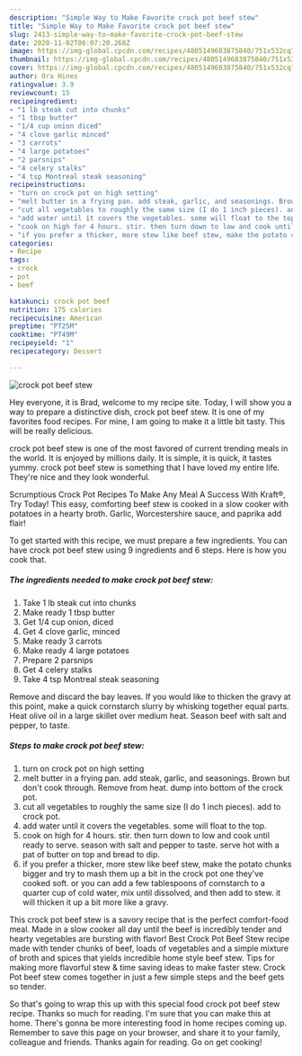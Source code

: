 ```yaml
---
description: "Simple Way to Make Favorite crock pot beef stew"
title: "Simple Way to Make Favorite crock pot beef stew"
slug: 2413-simple-way-to-make-favorite-crock-pot-beef-stew
date: 2020-11-02T06:07:20.268Z
image: https://img-global.cpcdn.com/recipes/4805149683875840/751x532cq70/crock-pot-beef-stew-recipe-main-photo.jpg
thumbnail: https://img-global.cpcdn.com/recipes/4805149683875840/751x532cq70/crock-pot-beef-stew-recipe-main-photo.jpg
cover: https://img-global.cpcdn.com/recipes/4805149683875840/751x532cq70/crock-pot-beef-stew-recipe-main-photo.jpg
author: Ora Hines
ratingvalue: 3.9
reviewcount: 15
recipeingredient:
- "1 lb steak cut into chunks"
- "1 tbsp butter"
- "1/4 cup onion diced"
- "4 clove garlic minced"
- "3 carrots"
- "4 large potatoes"
- "2 parsnips"
- "4 celery stalks"
- "4 tsp Montreal steak seasoning"
recipeinstructions:
- "turn on crock pot on high setting"
- "melt butter in a frying pan. add steak, garlic, and seasonings. Brown but don&#39;t cook through. Remove from heat. dump into bottom of the crock pot."
- "cut all vegetables to roughly the same size (I do 1 inch pieces). add to crock pot."
- "add water until it covers the vegetables. some will float to the top."
- "cook on high for 4 hours. stir. then turn down to low and cook until ready to serve. season with salt and pepper to taste. serve hot with a pat of butter on top and bread to dip."
- "if you prefer a thicker, more stew like beef stew, make the potato chunks bigger and try to mash them up a bit in the crock pot one they&#39;ve cooked soft. or you can add a few tablespoons of cornstarch to a quarter cup of cold water, mix until dissolved, and then add to stew. it will thicken it up a bit more like a gravy."
categories:
- Recipe
tags:
- crock
- pot
- beef

katakunci: crock pot beef 
nutrition: 175 calories
recipecuisine: American
preptime: "PT25M"
cooktime: "PT49M"
recipeyield: "1"
recipecategory: Dessert

---
```



![crock pot beef stew](https://img-global.cpcdn.com/recipes/4805149683875840/751x532cq70/crock-pot-beef-stew-recipe-main-photo.jpg)

Hey everyone, it is Brad, welcome to my recipe site. Today, I will show you a way to prepare a distinctive dish, crock pot beef stew. It is one of my favorites food recipes. For mine, I am going to make it a little bit tasty. This will be really delicious.

crock pot beef stew is one of the most favored of current trending meals in the world. It is enjoyed by millions daily. It is simple, it is quick, it tastes yummy. crock pot beef stew is something that I have loved my entire life. They're nice and they look wonderful.

Scrumptious Crock Pot Recipes To Make Any Meal A Success With Kraft®, Try Today! This easy, comforting beef stew is cooked in a slow cooker with potatoes in a hearty broth. Garlic, Worcestershire sauce, and paprika add flair!


To get started with this recipe, we must prepare a few ingredients. You can have crock pot beef stew using 9 ingredients and 6 steps. Here is how you cook that.

<!--inarticleads1-->

##### The ingredients needed to make crock pot beef stew:

1. Take 1 lb steak cut into chunks
1. Make ready 1 tbsp butter
1. Get 1/4 cup onion, diced
1. Get 4 clove garlic, minced
1. Make ready 3 carrots
1. Make ready 4 large potatoes
1. Prepare 2 parsnips
1. Get 4 celery stalks
1. Take 4 tsp Montreal steak seasoning


Remove and discard the bay leaves. If you would like to thicken the gravy at this point, make a quick cornstarch slurry by whisking together equal parts. Heat olive oil in a large skillet over medium heat. Season beef with salt and pepper, to taste. 

<!--inarticleads2-->

##### Steps to make crock pot beef stew:

1. turn on crock pot on high setting
1. melt butter in a frying pan. add steak, garlic, and seasonings. Brown but don&#39;t cook through. Remove from heat. dump into bottom of the crock pot.
1. cut all vegetables to roughly the same size (I do 1 inch pieces). add to crock pot.
1. add water until it covers the vegetables. some will float to the top.
1. cook on high for 4 hours. stir. then turn down to low and cook until ready to serve. season with salt and pepper to taste. serve hot with a pat of butter on top and bread to dip.
1. if you prefer a thicker, more stew like beef stew, make the potato chunks bigger and try to mash them up a bit in the crock pot one they&#39;ve cooked soft. or you can add a few tablespoons of cornstarch to a quarter cup of cold water, mix until dissolved, and then add to stew. it will thicken it up a bit more like a gravy.


This crock pot beef stew is a savory recipe that is the perfect comfort-food meal. Made in a slow cooker all day until the beef is incredibly tender and hearty vegetables are bursting with flavor! Best Crock Pot Beef Stew recipe made with tender chunks of beef, loads of vegetables and a simple mixture of broth and spices that yields incredible home style beef stew. Tips for making more flavorful stew &amp; time saving ideas to make faster stew. Crock Pot beef stew comes together in just a few simple steps and the beef gets so tender. 

So that's going to wrap this up with this special food crock pot beef stew recipe. Thanks so much for reading. I'm sure that you can make this at home. There's gonna be more interesting food in home recipes coming up. Remember to save this page on your browser, and share it to your family, colleague and friends. Thanks again for reading. Go on get cooking!
